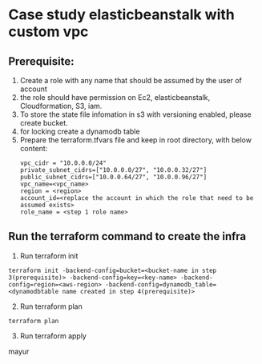 # Case study elasticbeanstalk with custom vpc
## Prerequisite:
 1. Create a role with any name that should be assumed by the user of account
 2. the role should have permission on Ec2, elasticbeanstalk, Cloudformation, S3, iam.
 3. To store the state file infomation in s3 with versioning enabled, please create bucket.
 4. for locking create a dynamodb table 
 5. Prepare the terraform.tfvars file and keep in root directory, with below content:
    ```
    vpc_cidr = "10.0.0.0/24"
    private_subnet_cidrs=["10.0.0.0/27", "10.0.0.32/27"]
    public_subnet_cidrs=["10.0.0.64/27", "10.0.0.96/27"]
    vpc_name=<vpc_name>
    region = <region>
    account_id=<replace the account in which the role that need to be assumed exists>
    role_name = <step 1 role name>
    ```

 ## Run the terraform command to create the infra
1. Run terraform init

```terraform init -backend-config=bucket=<bucket-name in step 3(prerequisite)> -backend-config=key=<key-name> -backend-config=region=<aws-region> -backend-config=dynamodb_table=<dynamodbtable name created in step 4(prerequisite)>```

2. Run terraform plan

```terraform plan```

3. Run terraform apply

mayur
